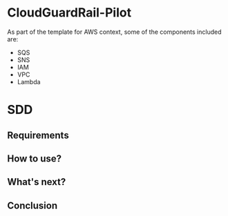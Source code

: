 # CloudGuardRail-Pilot
As part of the template for AWS context, some of the components included are:

* SQS
* SNS
* IAM
* VPC
* Lambda

# SDD
## Requirements
## How to use?
## What's next?
## Conclusion
